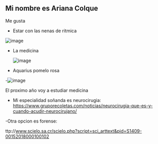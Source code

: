 ## Mi nombre es Ariana Colque
Me gusta 
- Estar con las nenas de ritmica
  
![image](https://github.com/arianacolque27/arianacolque27/assets/172040191/8b522ae5-a1dc-4320-a6fd-5fdcbdf9cbc0)
  
- La medicina

  ![image](https://github.com/arianacolque27/arianacolque27/assets/172040191/8ba41e61-dd3a-4dad-963d-30c122f524ed)

- Aquarius pomelo rosa

-![image](https://github.com/arianacolque27/arianacolque27/assets/172040191/01cb5f0d-2b27-4bb5-ad61-5afae59f683a)

El proximo año voy a estudiar medicina

  - Mi especialidad soñanda es neurocirugia:
https://www.gruporecoletas.com/noticias/neurocirugia-que-es-y-cuando-acudir-neurocirujano/

-Otra opcion es forense:

ttp://www.scielo.sa.cr/scielo.php?script=sci_arttext&pid=S1409-00152018000100102

